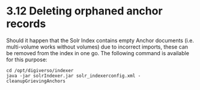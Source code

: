 # 3.12 Deleting orphaned anchor records

Should it happen that the Solr Index contains empty Anchor documents \(i.e. multi-volume works without volumes\) due to incorrect imports, these can be removed from the index in one go. The following command is available for this purpose:

```text
cd /opt/digiverso/indexer
java -jar solrIndexer.jar solr_indexerconfig.xml -cleanupGrievingAnchors
```

